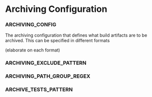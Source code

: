 # Archiving Configuration

### ARCHIVING_CONFIG
The archiving configuration that defines what build artifacts are to be archived. This can be specified in different formats

(elaborate on each format)

### ARCHIVING_EXCLUDE_PATTERN

### ARCHIVING_PATH_GROUP_REGEX

### ARCHIVE_TESTS_PATTERN
